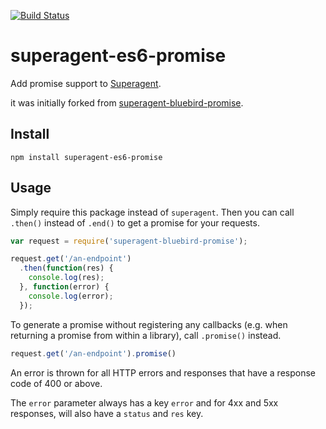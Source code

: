 [![Build Status](https://img.shields.io/travis/eyolas/superagent-es6-promise/master.svg?style=flat-square)](https://travis-ci.org/eyolas/superagent-es6-promise)

superagent-es6-promise
===========================


Add promise support to
[Superagent](http://visionmedia.github.io/superagent/).

it was initially forked from [superagent-bluebird-promise](https://github.com/KyleAMathews/superagent-bluebird-promise).

## Install
`npm install superagent-es6-promise`

## Usage
Simply require this package instead of `superagent`. Then you can call `.then()` instead of `.end()` to get a promise for your requests.

```javascript
var request = require('superagent-bluebird-promise');

request.get('/an-endpoint')
  .then(function(res) {
    console.log(res);
  }, function(error) {
    console.log(error);
  });
```

To generate a promise without registering any callbacks (e.g. when returning a promise from within a library), call `.promise()` instead.

```javascript
request.get('/an-endpoint').promise()
```


An error is thrown for all HTTP errors and responses that have a response code of 400 or above.

The `error` parameter always has a key `error` and for 4xx and 5xx responses, will also have a `status` and `res` key.